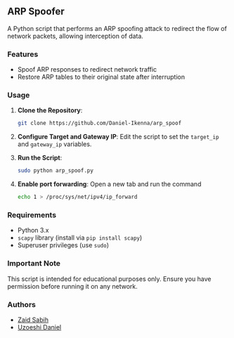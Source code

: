 ## ARP Spoofer

A Python script that performs an ARP spoofing attack to redirect the flow of network packets, allowing interception of data.

### Features

- Spoof ARP responses to redirect network traffic
- Restore ARP tables to their original state after interruption

### Usage

1. **Clone the Repository**:
   ```bash
   git clone https://github.com/Daniel-Ikenna/arp_spoof
   ```

2. **Configure Target and Gateway IP**:
   Edit the script to set the `target_ip` and `gateway_ip` variables.

3. **Run the Script**:
   ```bash
   sudo python arp_spoof.py
   ```
4. **Enable port forwarding**:
   Open a new tab and run the command
   ```bash
   echo 1 > /proc/sys/net/ipv4/ip_forward
   ```

### Requirements

- Python 3.x
- `scapy` library (install via `pip install scapy`)
- Superuser privileges (use `sudo`)

### Important Note

This script is intended for educational purposes only. Ensure you have permission before running it on any network.

### Authors

- [Zaid Sabih](https://ie.linkedin.com/in/zaid-sabih-al-quraishi-5444a6127)
- [Uzoeshi Daniel](https://www.linkedin.com/in/daniel-ikenna-33b709235)
